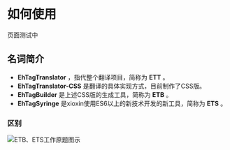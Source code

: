 # 如何使用
页面测试中

## 名词简介
* **EhTagTranslator** ，指代整个翻译项目，简称为 **ETT** 。
* **EhTagTranslator-CSS** 是翻译的具体实现方式，目前制作了CSS版。
* **EhTagBuilder** 是上述CSS版的生成工具，简称为 **ETB** 。
* **EhTagSyringe** 是xioxin使用ES6以上的新技术开发的新工具，简称为 **ETS** 。

### 区别
![ETB、ETS工作原题图示](https://raw.githubusercontent.com/wiki/Mapaler/EhTagTranslator/document/images/diff_with_etb_ets.png)